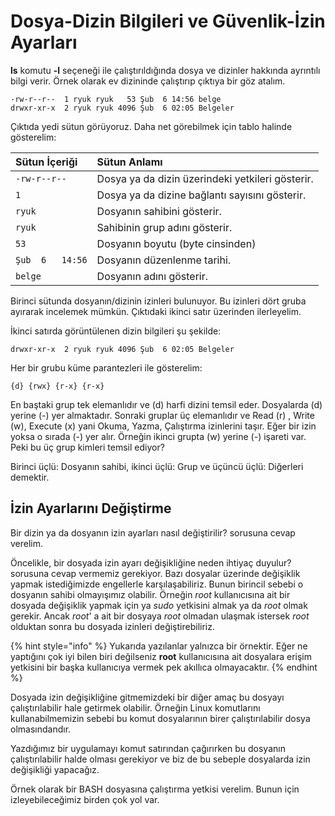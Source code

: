 # Dosya-Dizin Bilgileri ve Güvenlik-İzin Ayarları

**ls** komutu **-l** seçeneği ile çalıştırıldığında dosya ve dizinler hakkında ayrıntılı bilgi verir. Örnek olarak ev dizininde çalıştırıp çıktıya bir göz atalım.

```text
-rw-r--r--  1 ryuk ryuk   53 Şub  6 14:56 belge
drwxr-xr-x  2 ryuk ryuk 4096 Şub  6 02:05 Belgeler
```

Çıktıda yedi sütun görüyoruz. Daha net görebilmek için tablo halinde gösterelim:

| Sütun İçeriği | Sütun Anlamı |
| :--- | :--- |
| `-rw-r--r--` | Dosya ya da dizin üzerindeki yetkileri gösterir. |
| `1` | Dosya ya da dizine bağlantı sayısını gösterir. |
| `ryuk` | Dosyanın sahibini gösterir. |
| `ryuk` | Sahibinin grup adını gösterir. |
| `53` | Dosyanın boyutu \(byte cinsinden\) |
| `Şub  6   14:56` | Dosyanın düzenlenme tarihi. |
| `belge` | Dosyanın adını gösterir. |

Birinci sütunda dosyanın/dizinin izinleri bulunuyor. Bu izinleri dört gruba ayırarak incelemek mümkün. Çıktıdaki ikinci satır üzerinden ilerleyelim.

İkinci satırda görüntülenen dizin bilgileri şu şekilde:

```text
drwxr-xr-x  2 ryuk ryuk 4096 Şub  6 02:05 Belgeler
```

Her bir grubu küme parantezleri ile gösterelim:

```text
{d} {rwx} {r-x} {r-x}
```

En baştaki grup tek elemanlıdır ve \(d\) harfi dizini temsil eder. Dosyalarda \(d\) yerine \(-\) yer almaktadır. Sonraki gruplar üç elemanlıdır ve Read \(r\) , Write \(w\), Execute \(x\)  yani Okuma, Yazma, Çalıştırma izinlerini taşır. Eğer bir izin yoksa o sırada \(-\) yer alır. Örneğin ikinci grupta \(w\) yerine \(-\) işareti var. Peki bu üç grup kimleri temsil ediyor?

Birinci üçlü: Dosyanın sahibi, ikinci üçlü: Grup ve üçüncü üçlü: Diğerleri demektir.

## İzin Ayarlarını Değiştirme

Bir dizin ya da dosyanın izin ayarları nasıl değiştirilir? sorusuna cevap verelim.

Öncelikle, bir dosyada izin ayarı değişikliğine neden ihtiyaç duyulur? sorusuna cevap vermemiz gerekiyor. Bazı dosyalar üzerinde değişiklik yapmak istediğimizde engellerle karşılaşabiliriz. Bunun birincil sebebi o dosyanın sahibi olmayışımız olabilir. Örneğin _root_ kullanıcısına ait bir dosyada değişiklik yapmak için ya _sudo_ yetkisini almak ya da _root_ olmak gerekir. Ancak _root_' a ait bir dosyaya _root_ olmadan ulaşmak istersek _root_ olduktan sonra bu dosyada izinleri değiştirebiliriz.

{% hint style="info" %}
Yukarıda yazılanlar yalnızca bir örnektir. Eğer ne yaptığını çok iyi bilen biri değilseniz **root** kullanıcısına ait dosyalara erişim yetkisini bir başka kullanıcıya vermek pek akıllıca olmayacaktır. 
{% endhint %}

Dosyada izin değişikliğine gitmemizdeki bir diğer amaç bu dosyayı çalıştırılabilir hale getirmek olabilir. Örneğin Linux komutlarını kullanabilmemizin sebebi bu komut dosyalarının birer çalıştırılabilir dosya olmasındandır.

Yazdığımız bir uygulamayı komut satırından çağırırken bu dosyanın çalıştırılabilir halde olması gerekiyor ve biz de bu sebeple dosyalarda izin değişikliği yapacağız.

Örnek olarak bir BASH dosyasına çalıştırma yetkisi verelim. Bunun için izleyebileceğimiz birden çok yol var.

